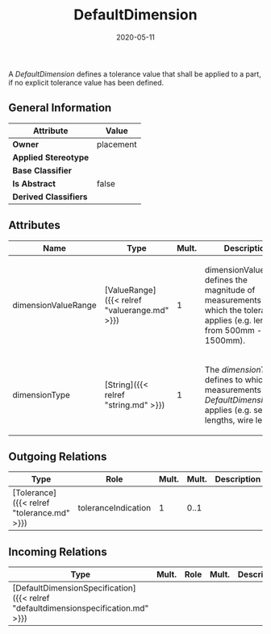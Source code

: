 ﻿---
title: DefaultDimension
toc: false
type: specs
date: "2020-05-11"
draft: false
specification: VEC
version: 1.2.0
documentType: "Recommendation"
elementType: Class
classes:
  - DefaultDimension
menu_name: vec-1.2.0
---
<p> A <i>DefaultDimension</i> defines a tolerance value that shall be applied to a part, if no explicit tolerance value has been defined.      </p>

## General Information

| Attribute               | Value |
|-------------------------|-------|
| **Owner**               | placement |
| **Applied Stereotype**  |   |
| **Base Classifier**     |   |
| **Is Abstract**         | false |
| **Derived Classifiers** |   |

## Attributes
|  Name  |  Type  |  Mult.  |  Description  |  Owning Classifier  |
|--------|--------|---------|---------------|--------------|
|dimensionValueRange | [ValueRange]({{< relref "valuerange.md" >}}) | 1 | <p> dimensionValueRange defines the magnitude of measurements for which the tolerance applies (e.g. length from 500mm - 1500mm).      </p> | [DefaultDimension]({{< relref "defaultdimension.md" >}}) |
|dimensionType | [String]({{< relref "string.md" >}}) | 1 | <p> The <i>dimensionType</i> defines to which measurements this <i>DefaultDimension</i> applies (e.g. segment lengths, wire lengths).      </p> | [DefaultDimension]({{< relref "defaultdimension.md" >}}) |

## Outgoing Relations
|    Type  |   Role   |   Mult.   |   Mult.   |   Description   |
|----------|----------|-----------|-----------|-----------------|
| [Tolerance]({{< relref "tolerance.md" >}}) | toleranceIndication | 1 | 0..1 |  |
##  Incoming Relations
|    Type  |   Mult.  |   Role    |   Mult.   |   Description  |
|----------|----------|-----------|-----------|----------------|
| [DefaultDimensionSpecification]({{< relref "defaultdimensionspecification.md" >}}) |  |  |  |  |
